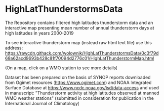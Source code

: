 # HighLatThunderstormsData
The Repository contains filtered high latitudes thunderstorm data and an interactive map presenting mean number of annual thunderstorm days at high latitudes in years 2000-2019

To see interactive thunderstorm map (instead raw html text file) use this address: https://rawcdn.githack.com/wolownik/HighLatThunderstormsData/0c3f79d68a62acd9693b428c81f70094d2776c01/HighLatThunderstormMap.html 

(On a map, click on a WMO station to see more details)

Dataset has been prepared on the basis of SYNOP reports downloaded from Ogimet resources (https://www.ogimet.com) and NOAA Integrated Surface Database at https://www.ncdc.noaa.gov/isd/data-access and used in manuscript: "Thunderstorm activity at high latitudes observed at manned WMO weather stations" (submitted in consideration for publication in the International Journal of Climatology)
